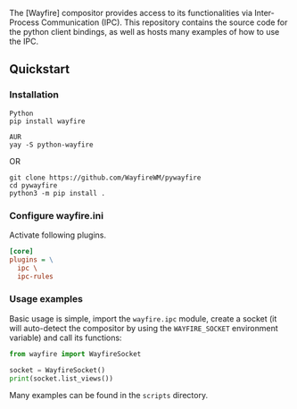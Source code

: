 The [Wayfire] compositor provides access to its functionalities via Inter-Process Communication (IPC). This repository contains the source code for the python client bindings, as well as hosts many examples of how to use the IPC.

## Quickstart

### Installation
```
Python
pip install wayfire

AUR
yay -S python-wayfire
```

OR

```
git clone https://github.com/WayfireWM/pywayfire
cd pywayfire
python3 -m pip install .
```

### Configure wayfire.ini

Activate following plugins.
```ini
[core]
plugins = \
  ipc \
  ipc-rules
```

### Usage examples

Basic usage is simple, import the `wayfire.ipc` module, create a socket (it will auto-detect the compositor by using the `WAYFIRE_SOCKET` environment variable) and call its functions:

```py
from wayfire import WayfireSocket

socket = WayfireSocket()
print(socket.list_views())
```

Many examples can be found in the `scripts` directory.
